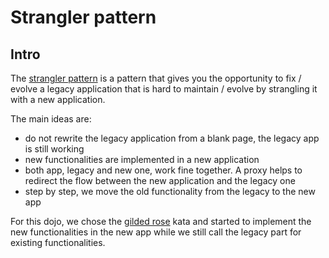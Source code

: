 # Strangler pattern

## Intro

The [strangler pattern](https://martinfowler.com/bliki/StranglerFigApplication.html) is a pattern that gives you the
opportunity to fix / evolve a legacy application that is hard to maintain / evolve by strangling it with a new
application.

The main ideas are:

- do not rewrite the legacy application from a blank page, the legacy app is still working
- new functionalities are implemented in a new application
- both app, legacy and new one, work fine together. A proxy helps to redirect the flow between the new application and
  the legacy one
- step by step, we move the old functionality from the legacy to the new app

For this dojo, we chose the [gilded rose](https://github.com/emilybache/GildedRose-Refactoring-Kata) kata and started to
implement the new functionalities in the new app while we still call the legacy part for existing functionalities.
